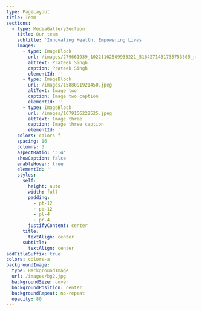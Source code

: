 ```yaml
---
type: PageLayout
title: Team
sections:
  - type: MediaGallerySection
    title: Our team
    subtitle: 'Innovating Health, Empowering Lives'
    images:
      - type: ImageBlock
        url: /images/279661939_10221102509933221_5164271451735753505_n.jpg
        altText: Prateek Singh
        caption: Prateek Singh
        elementId: ''
      - type: ImageBlock
        url: /images/1588091921450.jpeg
        altText: Image two
        caption: Image two caption
        elementId: ''
      - type: ImageBlock
        url: /images/1679156222525.jpeg
        altText: Image three
        caption: Image three caption
        elementId: ''
    colors: colors-f
    spacing: 16
    columns: 3
    aspectRatio: '3:4'
    showCaption: false
    enableHover: true
    elementId: ''
    styles:
      self:
        height: auto
        width: full
        padding:
          - pt-12
          - pb-12
          - pl-4
          - pr-4
        justifyContent: center
      title:
        textAlign: center
      subtitle:
        textAlign: center
addTitleSuffix: true
colors: colors-a
backgroundImage:
  type: BackgroundImage
  url: /images/bg2.jpg
  backgroundSize: cover
  backgroundPosition: center
  backgroundRepeat: no-repeat
  opacity: 80
---
```


